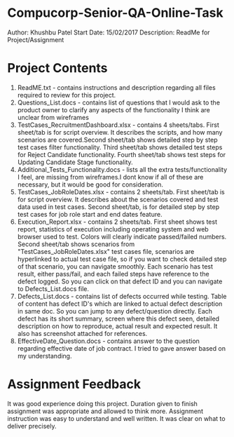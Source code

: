 # Compucorp-Senior-QA-Online-Task
Author: Khushbu Patel
Start Date: 15/02/2017
Description: ReadMe for Project/Assignment

# Project Contents
1. ReadME.txt - contains instructions and description regarding all files required to review for this project.
2. Questions_List.docs - contains list of questions that I would ask to the product owner to clarify any aspects of the functionality I think are unclear from wireframes
3. TestCases_RecruitmentDashboard.xlsx - contains 4 sheets/tabs. First sheet/tab is for script overview. It describes the scripts, and how many scenarios are covered.Second sheet/tab shows detailed step by step test cases filter functionality. Third sheet/tab shows detailed test steps for Reject Candidate functionality. Fourth sheet/tab shows test steps for Updating Candidate Stage functionality.
4. Additional_Tests_Functionality.docs - lists all the extra tests/functionality I feel, are missing from wireframes.I dont know if all of these are necessary, but it would be good for consideration.
5. TestCases_JobRoleDates.xlsx - contains 2 sheets/tab. First sheet/tab is for script overview. It describes about the scenarios covered and test data used in test cases. Second sheet/tab, is for detailed step by step test cases for job role start and end dates feature.
6. Execution_Report.xlsx - contains 2 sheets/tab. First sheet shows test report, statistics of execution including operating system and web browser used to test. Colors will clearly indicate passed/failed numbers. Second sheet/tab shows scenarios from "TestCases_JobRoleDates.xlsx" test cases file, scenarios are hyperlinked to actual test case file, so if you want to check detailed step of that scenario, you can navigate smoothly. Each scenario has test result, either pass/fail, and each failed steps have reference to the defect logged. So you can click on that defect ID and you can navigate to Defects_List.docs file.
7. Defects_List.docs - contains list of defects occurred while testing. Table of content has defect ID's which are linked to actual defect description in same doc. So you can jump to any defect/question directly. Each defect has its short summary, screen where this defect seen, detailed description on how to reproduce, actual result and expected result. It also has screenshot attached for references.
8. EffectiveDate_Question.docs - contains answer to the question regarding effective date of job contract. I tried to gave answer based on my understanding.

# Assignment Feedback
It was good experience doing this project. Duration given to finish assignment was appropriate and allowed to think more. Assignment 
instruction was easy to understand and well written. It was clear on what to deliver precisely.
